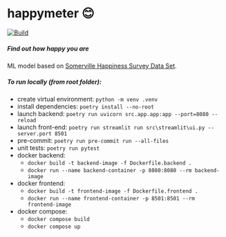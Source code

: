 # happymeter :blush:

[![Build](https://github.com/mixklim/happymeter/actions/workflows/build.yml/badge.svg)](https://github.com/mixklim/happymeter/actions/workflows/build.yml)

##### Find out how happy you are

ML model based on [Somerville Happiness Survey Data Set](https://archive.ics.uci.edu/ml/datasets/Somerville+Happiness+Survey#).

##### To run locally (from root folder):

- create virtual environment: `python -m venv .venv`
- install dependencies: `poetry install --no-root`
- launch backend:
  `poetry run uvicorn src.app.app:app --port=8080 --reload`
- launch front-end:
  `poetry run streamlit run src\streamlit\ui.py --server.port 8501`
- pre-commit: `poetry run pre-commit run --all-files`
- unit tests: `poetry run pytest`
- docker backend:
  - `docker build -t backend-image -f Dockerfile.backend .`
  - `docker run --name backend-container -p 8080:8080 --rm backend-image`
- docker frontend:
  - `docker build -t frontend-image -f Dockerfile.frontend .`
  - `docker run --name frontend-container -p 8501:8501 --rm frontend-image`
- docker compose:
  - `docker compose build`
  - `docker compose up`
